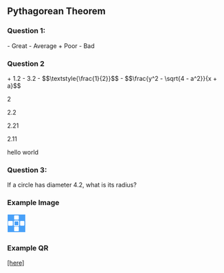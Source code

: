 ## Pythagorean Theorem

### Question 1:

<quiz multichoice>
  - Great
  - Average
  + Poor
  - Bad
</quiz>


### Question 2

<quiz multichoice>
  + 1.2
  - 3.2
  - $$\textstyle{\frac{1}{2}}$$
  - $$\frac{y^2 - \sqrt{4 - a^2}}{x + a}$$
</quiz>

<quiz entryInteger>2</quiz>

<quiz entryInteger>2.2</quiz>

<quiz entryNumber>2.21</quiz>

<quiz entry2>2.11</quiz>

<quiz entry>hello world</quiz>
<!-- <q1uiz entry type="integer/number/string/2" id="">5.4</q1uiz> -->

### Question 3:

If a circle has diameter 4.2, what is its radius? 
<!-- 
<html>
  <div class="lesson__quiz_entry">
      <div class="lesson__quiz__mark"></div>
      <div class="lesson__quiz_entry_input">
        <input type="text">
      </div>
      <div class="lesson__quiz__entry_submit">
        <button class="lesson__quiz__submit_button lesson__quiz__entry_submit_button">Check</button>
      </div>
    <div class="lesson__quiz__answer lesson__quiz__answer__type_number">
      2.11
    </div>
  </div>
</html> -->
<!-- <html>
<div class="lesson__multiple_choice">
  <div class="lesson__quiz_selection">
    <div class="lesson__quiz__radio_mark"></div>
    <div class="lesson__quiz__radio_button">
      <input type="radio" name="0" value="incorrect">
      $$\frac{1}{2}$$
    </div>
  </div>
  <div class="lesson__quiz_selection">
    <div class="lesson__quiz__radio_mark"></div>
    <div class="lesson__quiz__radio_button">
      <input type="radio" name="0" value="correct">
      Female
    </div>
  </div>
  <div class="lesson__quiz_selection">
    <div class="lesson__quiz__radio_mark"></div>
    <div class="lesson__quiz__radio_button">
      <input type="radio" name="0" value="incorrect">
      Other
    </div>
  </div>
  <div class="lesson__quiz__submit">
    <button class="lesson__quiz__submit_button">Check</button>
  </div>
</div>
</html> -->

### Example Image
![](./test-image.png)

### Example QR
[[here]]((qr,'Math/Geometry_1/Triangles/base/AngleSumPres',#00756F))